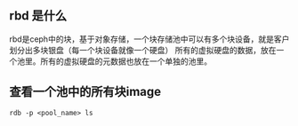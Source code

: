 ## rbd 是什么
rbd是ceph中的块，基于对象存储，一个块存储池中可以有多个块设备，就是客户划分出多块银盘（每一个块设备就像一个硬盘）
所有的虚拟硬盘的数据，放在一个池里。所有的虚拟硬盘的元数据也放在一个单独的池里。


## 查看一个池中的所有块image
```
rdb -p <pool_name> ls
```

